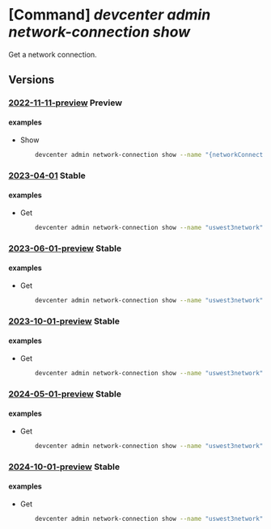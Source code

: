 # [Command] _devcenter admin network-connection show_

Get a network connection.

## Versions

### [2022-11-11-preview](/Resources/mgmt-plane/L3N1YnNjcmlwdGlvbnMve30vcmVzb3VyY2Vncm91cHMve30vcHJvdmlkZXJzL21pY3Jvc29mdC5kZXZjZW50ZXIvbmV0d29ya2Nvbm5lY3Rpb25zL3t9/2022-11-11-preview.xml) **Preview**

<!-- mgmt-plane /subscriptions/{}/resourcegroups/{}/providers/microsoft.devcenter/networkconnections/{} 2022-11-11-preview -->

#### examples

- Show
    ```bash
        devcenter admin network-connection show --name "{networkConnectionName}" --resource-group "rg1"
    ```

### [2023-04-01](/Resources/mgmt-plane/L3N1YnNjcmlwdGlvbnMve30vcmVzb3VyY2Vncm91cHMve30vcHJvdmlkZXJzL21pY3Jvc29mdC5kZXZjZW50ZXIvbmV0d29ya2Nvbm5lY3Rpb25zL3t9/2023-04-01.xml) **Stable**

<!-- mgmt-plane /subscriptions/{}/resourcegroups/{}/providers/microsoft.devcenter/networkconnections/{} 2023-04-01 -->

#### examples

- Get
    ```bash
        devcenter admin network-connection show --name "uswest3network" --resource-group "rg1"
    ```

### [2023-06-01-preview](/Resources/mgmt-plane/L3N1YnNjcmlwdGlvbnMve30vcmVzb3VyY2Vncm91cHMve30vcHJvdmlkZXJzL21pY3Jvc29mdC5kZXZjZW50ZXIvbmV0d29ya2Nvbm5lY3Rpb25zL3t9/2023-06-01-preview.xml) **Stable**

<!-- mgmt-plane /subscriptions/{}/resourcegroups/{}/providers/microsoft.devcenter/networkconnections/{} 2023-06-01-preview -->

#### examples

- Get
    ```bash
        devcenter admin network-connection show --name "uswest3network" --resource-group "rg1"
    ```

### [2023-10-01-preview](/Resources/mgmt-plane/L3N1YnNjcmlwdGlvbnMve30vcmVzb3VyY2Vncm91cHMve30vcHJvdmlkZXJzL21pY3Jvc29mdC5kZXZjZW50ZXIvbmV0d29ya2Nvbm5lY3Rpb25zL3t9/2023-10-01-preview.xml) **Stable**

<!-- mgmt-plane /subscriptions/{}/resourcegroups/{}/providers/microsoft.devcenter/networkconnections/{} 2023-10-01-preview -->

#### examples

- Get
    ```bash
        devcenter admin network-connection show --name "uswest3network" --resource-group "rg1"
    ```

### [2024-05-01-preview](/Resources/mgmt-plane/L3N1YnNjcmlwdGlvbnMve30vcmVzb3VyY2Vncm91cHMve30vcHJvdmlkZXJzL21pY3Jvc29mdC5kZXZjZW50ZXIvbmV0d29ya2Nvbm5lY3Rpb25zL3t9/2024-05-01-preview.xml) **Stable**

<!-- mgmt-plane /subscriptions/{}/resourcegroups/{}/providers/microsoft.devcenter/networkconnections/{} 2024-05-01-preview -->

#### examples

- Get
    ```bash
        devcenter admin network-connection show --name "uswest3network" --resource-group "rg1"
    ```

### [2024-10-01-preview](/Resources/mgmt-plane/L3N1YnNjcmlwdGlvbnMve30vcmVzb3VyY2Vncm91cHMve30vcHJvdmlkZXJzL21pY3Jvc29mdC5kZXZjZW50ZXIvbmV0d29ya2Nvbm5lY3Rpb25zL3t9/2024-10-01-preview.xml) **Stable**

<!-- mgmt-plane /subscriptions/{}/resourcegroups/{}/providers/microsoft.devcenter/networkconnections/{} 2024-10-01-preview -->

#### examples

- Get
    ```bash
        devcenter admin network-connection show --name "uswest3network" --resource-group "rg1"
    ```

